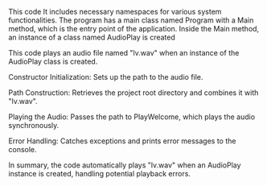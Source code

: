 This code It includes necessary namespaces for various system functionalities. The program has a main class named Program with a Main method, which is the entry point of the application. Inside the Main method, an instance of a class named AudioPlay is created

This code plays an audio file named "lv.wav" when an instance of the AudioPlay class is created. 

Constructor Initialization: Sets up the path to the audio file.

Path Construction: Retrieves the project root directory and combines it with "lv.wav".

Playing the Audio: Passes the path to PlayWelcome, which plays the audio synchronously.

Error Handling: Catches exceptions and prints error messages to the console.

In summary, the code automatically plays "lv.wav" when an AudioPlay instance is created, handling potential playback errors.
